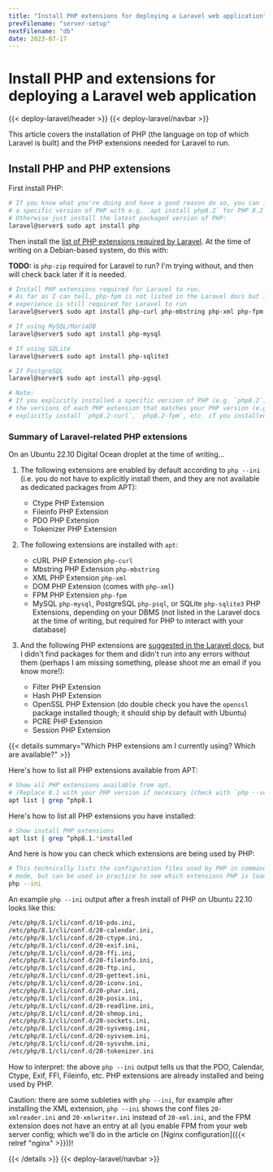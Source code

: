 ```yaml
---
title: "Install PHP extensions for deploying a Laravel web application"
prevFilename: "server-setup"
nextFilename: "db"
date: 2023-07-17
---
```


# Install PHP and extensions for deploying a Laravel web application

{{< deploy-laravel/header >}}
{{< deploy-laravel/navbar >}}

This article covers the installation of PHP (the language on top of which Laravel is built) and the PHP extensions needed for Laravel to run.

## Install PHP and PHP extensions

First install PHP:

```bash
# If you know what you're doing and have a good reason do so, you can install
# a specific version of PHP with e.g. `apt install php8.2` for PHP 8.2
# Otherwise just install the latest packaged version of PHP:
laravel@server$ sudo apt install php
```

Then install the [list of PHP extensions required by Laravel](https://laravel.com/docs/10.x/deployment#server-requirements).
At the time of writing on a Debian-based system, do this with:

**TODO:** is `php-zip` required for Laravel to run?
I'm trying without, and then will check back later if it is needed.

```bash
# Install PHP extensions required for Laravel to run.
# As far as I can tell, php-fpm is not listed in the Laravel docs but in my
# experience is still required for Laravel to run
laravel@server$ sudo apt install php-curl php-mbstring php-xml php-fpm php-zip

# If using MySQL/MariaDB
laravel@server$ sudo apt install php-mysql

# If using SQLite
laravel@server$ sudo apt install php-sqlite3

# If PostgreSQL
laravel@server$ sudo apt install php-pgsql

# Note:
# If you explicitly installed a specific version of PHP (e.g. `php8.2`), install
# the versions of each PHP extension that matches your PHP version (e.g.
# explicitly install `php8.2-curl`, `php8.2-fpm`, etc. if you installed `php8.2`).
```

### Summary of Laravel-related PHP extensions

On an Ubuntu 22.10 Digital Ocean droplet at the time of writing...

1. The following extensions are enabled by default according to `php --ini` (i.e. you do not have to explicitly install them, and they are not available as dedicated packages from APT):

   - Ctype PHP Extension
   - Fileinfo PHP Extension
   - PDO PHP Extension
   - Tokenizer PHP Extension
 
1. The following extensions are installed with `apt`:
 
   - cURL PHP Extension `php-curl`
   - Mbstring PHP Extension `php-mbstring`
   - XML PHP Extension `php-xml`
   - DOM PHP Extension (comes with `php-xml`)
   - FPM PHP Extension `php-fpm`
   - MySQL `php-mysql`, PostgreSQL `php-psql`, or SQLite `php-sqlite3` PHP Extensions, depending on your DBMS (not listed in the Laravel docs at the time of writing, but required for PHP to interact with your database)

1. And the following PHP extensions are [suggested in the Laravel docs](https://laravel.com/docs/10.x/deployment#server-requirements), but I didn't find packages for them and didn't run into any errors without them (perhaps I am missing something, please shoot me an email if you know more!):
 
   - Filter PHP Extension
   - Hash PHP Extension
   - OpenSSL PHP Extension (do double check you have the `openssl` package installed though; it should ship by default with Ubuntu)
   - PCRE PHP Extension
   - Session PHP Extension

{{< details summary="Which PHP extensions am I currently using? Which are available?" >}}

Here's how to list all PHP extensions available from APT:

```bash
# Show all PHP extensions available from apt.
# (Replace 8.1 with your PHP version if necessary (check with `php --version`)).
apt list | grep ^php8.1
```

Here's how to list all PHP extensions you have installed:

```bash
# Show install PHP extensions 
apt list | grep ^php8.1.*installed
```

And here is how you can check which extensions are being used by PHP:

```bash
# This technically lists the configuration files used by PHP in command line
# mode, but can be used in practice to see which extensions PHP is loading.
php --ini
```

An example `php --ini` output after a fresh install of PHP on Ubuntu 22.10 looks like this:

```txt
/etc/php/8.1/cli/conf.d/10-pdo.ini,
/etc/php/8.1/cli/conf.d/20-calendar.ini,
/etc/php/8.1/cli/conf.d/20-ctype.ini,
/etc/php/8.1/cli/conf.d/20-exif.ini,
/etc/php/8.1/cli/conf.d/20-ffi.ini,
/etc/php/8.1/cli/conf.d/20-fileinfo.ini,
/etc/php/8.1/cli/conf.d/20-ftp.ini,
/etc/php/8.1/cli/conf.d/20-gettext.ini,
/etc/php/8.1/cli/conf.d/20-iconv.ini,
/etc/php/8.1/cli/conf.d/20-phar.ini,
/etc/php/8.1/cli/conf.d/20-posix.ini,
/etc/php/8.1/cli/conf.d/20-readline.ini,
/etc/php/8.1/cli/conf.d/20-shmop.ini,
/etc/php/8.1/cli/conf.d/20-sockets.ini,
/etc/php/8.1/cli/conf.d/20-sysvmsg.ini,
/etc/php/8.1/cli/conf.d/20-sysvsem.ini,
/etc/php/8.1/cli/conf.d/20-sysvshm.ini,
/etc/php/8.1/cli/conf.d/20-tokenizer.ini
```

How to interpret: the above `php --ini` output tells us that the PDO, Calendar, Ctype, Exif, FFI, Fileinfo, etc. PHP extensions are already installed and being used by PHP.

Caution: there are some subleties with `php --ini`, for example after installing the XML extension, `php --ini` shows the conf files `20-xmlreader.ini` and `20-xmlwriter.ini` instead of `20-xml.ini`, and the FPM extension does not have an entry at all (you enable FPM from your web server config; which we'll do in the article on [Nginx configuration]({{< relref "nginx" >}}))!

{{< /details >}}
{{< deploy-laravel/navbar >}}
